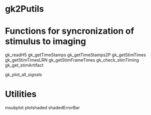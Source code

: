 # gk2Putils


# Functions for syncronization of stimulus to imaging
gk_readH5
gk_getTimeStamps
gk_getTimeStamps2P
gk_getStimTimes
gk_getStimTimesLRN
gk_getStimFrameTimes
gk_check_stimTiming
gk_get_stimArtifact

gk_plot_all_signals




# Utilities
msubplot
plotshaded
shadedErrorBar